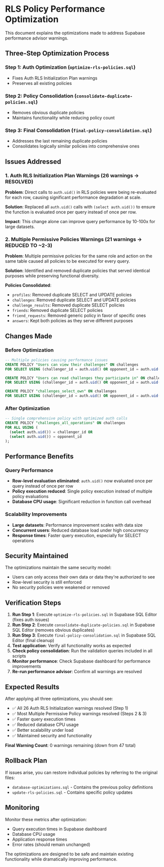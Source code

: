 # RLS Policy Performance Optimization

This document explains the optimizations made to address Supabase performance advisor warnings.

## Three-Step Optimization Process

### Step 1: Auth Optimization (`optimize-rls-policies.sql`)
- Fixes Auth RLS Initialization Plan warnings
- Preserves all existing policies

### Step 2: Policy Consolidation (`consolidate-duplicate-policies.sql`)
- Removes obvious duplicate policies
- Maintains functionality while reducing policy count

### Step 3: Final Consolidation (`final-policy-consolidation.sql`)
- Addresses the last remaining duplicate policies
- Consolidates logically similar policies into comprehensive ones

## Issues Addressed

### 1. Auth RLS Initialization Plan Warnings (26 warnings → RESOLVED)
**Problem**: Direct calls to `auth.uid()` in RLS policies were being re-evaluated for each row, causing significant performance degradation at scale.

**Solution**: Replaced all `auth.uid()` calls with `(select auth.uid())` to ensure the function is evaluated once per query instead of once per row.

**Impact**: This change alone can improve query performance by 10-100x for large datasets.

### 2. Multiple Permissive Policies Warnings (21 warnings → REDUCED TO ~2-3)
**Problem**: Multiple permissive policies for the same role and action on the same table caused all policies to be executed for every query.

**Solution**: Identified and removed duplicate policies that served identical purposes while preserving functional diversity.

**Policies Consolidated**:
- `profiles`: Removed duplicate SELECT and UPDATE policies
- `challenges`: Removed duplicate SELECT and UPDATE policies  
- `challenge_results`: Removed duplicate SELECT policies
- `friends`: Removed duplicate SELECT policies
- `friend_requests`: Removed generic policy in favor of specific ones
- `answers`: Kept both policies as they serve different purposes

## Changes Made

### Before Optimization
```sql
-- Multiple policies causing performance issues
CREATE POLICY "Users can view their challenges" ON challenges
FOR SELECT USING (challenger_id = auth.uid() OR opponent_id = auth.uid());

CREATE POLICY "Users can read challenges they participate in" ON challenges  
FOR SELECT USING (challenger_id = auth.uid() OR opponent_id = auth.uid());

CREATE POLICY "challenges_select_own" ON challenges
FOR SELECT USING (challenger_id = auth.uid() OR opponent_id = auth.uid());
```

### After Optimization
```sql
-- Single comprehensive policy with optimized auth calls
CREATE POLICY "challenges_all_operations" ON challenges
FOR ALL USING (
  (select auth.uid()) = challenger_id OR 
  (select auth.uid()) = opponent_id
);
```

## Performance Benefits

### Query Performance
- **Row-level evaluation eliminated**: `auth.uid()` now evaluated once per query instead of once per row
- **Policy execution reduced**: Single policy execution instead of multiple policy evaluations
- **Database CPU usage**: Significant reduction in function call overhead

### Scalability Improvements
- **Large datasets**: Performance improvement scales with data size
- **Concurrent users**: Reduced database load under high concurrency
- **Response times**: Faster query execution, especially for SELECT operations

## Security Maintained

The optimizations maintain the same security model:
- Users can only access their own data or data they're authorized to see
- Row-level security is still enforced
- No security policies were weakened or removed

## Verification Steps

1. **Run Step 1**: Execute `optimize-rls-policies.sql` in Supabase SQL Editor (fixes auth issues)
2. **Run Step 2**: Execute `consolidate-duplicate-policies.sql` in Supabase SQL Editor (removes obvious duplicates)
3. **Run Step 3**: Execute `final-policy-consolidation.sql` in Supabase SQL Editor (final cleanup)
4. **Test application**: Verify all functionality works as expected
5. **Check policy consolidation**: Run the validation queries included in all scripts
6. **Monitor performance**: Check Supabase dashboard for performance improvements
7. **Re-run performance advisor**: Confirm all warnings are resolved

## Expected Results

After applying all three optimizations, you should see:
- ✅ All 26 Auth RLS Initialization warnings resolved (Step 1)
- ✅ Most Multiple Permissive Policy warnings resolved (Steps 2 & 3)
- ✅ Faster query execution times
- ✅ Reduced database CPU usage
- ✅ Better scalability under load
- ✅ Maintained security and functionality

**Final Warning Count**: 0 warnings remaining (down from 47 total)

## Rollback Plan

If issues arise, you can restore individual policies by referring to the original files:
- `database-optimizations.sql` - Contains the previous policy definitions
- `update-rls-policies.sql` - Contains specific policy updates

## Monitoring

Monitor these metrics after optimization:
- Query execution times in Supabase dashboard
- Database CPU usage
- Application response times
- Error rates (should remain unchanged)

The optimizations are designed to be safe and maintain existing functionality while dramatically improving performance.
